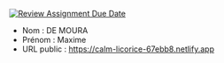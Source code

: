 [![Review Assignment Due Date](https://classroom.github.com/assets/deadline-readme-button-24ddc0f5d75046c5622901739e7c5dd533143b0c8e959d652212380cedb1ea36.svg)](https://classroom.github.com/a/A7RgsI5R)
- Nom : DE MOURA
- Prénom : Maxime
- URL public : https://calm-licorice-67ebb8.netlify.app

